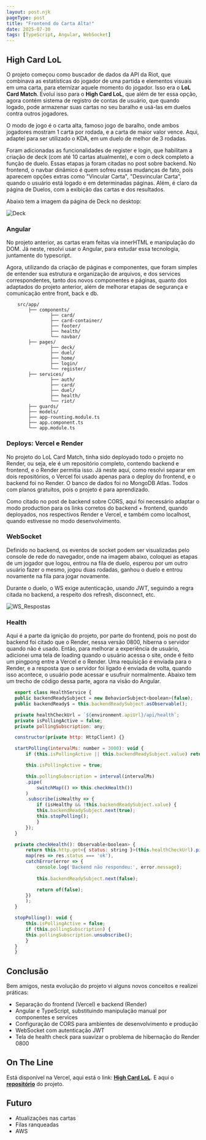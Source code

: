 ```yaml
---
layout: post.njk
pageType: post
title: "Frontend do Carta Alta!"
date: 2025-07-30
tags: [TypeScript, Angular, WebSocket] 
---
```


## High Card LoL

O projeto começou como buscador de dados da API da Riot, que combinava as estatísticas do jogador de uma partida e elementos visuais em uma carta, para eternizar aquele momento do jogador. Isso era o **LoL Card Match**. Evoluí isso para o **High Card LoL**, que além de ter essa opção, agora contém sistema de registro de contas de usuário, que quando logado, pode armazenar suas cartas no seu baralho e usá-las em duelos contra outros jogadores.

O modo de jogo é o carta alta, famoso jogo de baralho, onde ambos jogadores mostram 1 carta por rodada, e a carta de maior valor vence. Aqui, adaptei para ser utilizado o KDA, em um duelo de melhor de 3 rodadas. 

Foram adicionadas as funcionalidades de register e login, que habilitam a criação de deck (com até 10 cartas atualmente), e com o deck completo a função de duelo. Essas etapas ja foram citadas no post sobre backend. No frontend, o navbar dinâmico é quem sofreu essas mudanças de fato, pois aparecem opções extras como "Vincular Carta", "Desvincular Carta", quando o usuário está logado e em determinadas páginas. Além, é claro da página de Duelos, com a exibição das cartas e dos resultados.

Abaixo tem a imagem da página de Deck no desktop:

![Deck](/assets/imgs/Deck.png) 


### Angular
No projeto anterior, as cartas eram feitas via innerHTML e manipulação do DOM. Já neste, resolvi usar o Angular, para estudar essa tecnologia, juntamente do typescript.

Agora, utilizando da criação de páginas e componentes, que foram simples de entender sua estrutura e organização de arquivos, e dos services correspondentes, tanto dos novos componentes e páginas, quanto dos adaptados do projeto anterior, além de melhorar etapas de segurança e comunicação entre front, back e db.

~~~text
    src/app/
        ├── components/
                ├── card/
                ├── card-container/
                ├── footer/
                ├── health/
                └── navbar/
        ├── pages/
                ├── deck/
                ├── duel/
                ├── home/
                ├── login/
                └── register/
        ├── services/
                ├── auth/
                ├── card/
                ├── duel/
                ├── health/
                └── riot/
        ├── guards/
        ├── models/
        ├── app-rounting.module.ts
        ├── app.component.ts
        └── app.module.ts
~~~
 

### Deploys: Vercel e Render
No projeto do LoL Card Match, tinha sido deployado todo o projeto no Render, ou seja, ele é um repositório completo, contendo backend e frontend, e o Render permitia isso. Já neste aqui, como resolvi separar em dois repositórios, o Vercel foi usado apenas para o deploy do frontend, e o backend foi no Render. O banco de dados foi no MongoDB Atlas. Todos com planos gratuitos, pois o projeto é para aprendizado.

Como citado no post de backend sobre CORS, aqui foi necessário adaptar o modo production para os links corretos do backend + frontend, quando deployados, nos respectivos Render e Vercel, e também como localhost, quando estivesse no modo desenvolvimento.
 

### WebSocket
Definido no backend, os eventos de socket podem ser visualizadas pelo console de rede do navegador, onde na imagem abaixo, coloquei as etapas de um jogador que logou, entrou na fila de duelo, esperou por um outro usuário fazer o mesmo, jogou duas rodadas, ganhou o duelo e entrou novamente na fila para jogar novamente.

Durante o duelo, o WS exige autenticação, usando JWT, seguindo a regra citada no backend, a respeito dos refresh, disconnect, etc.

![WS_Respostas](/assets/imgs/RedeWebSocketRespostas.png) 


### Health
Aqui é a parte da ignição do projeto, por parte do frontend, pois no post do backend foi citado que o Render, nessa versão 0800, hiberna o servidor quando não é usado. Então, para melhorar a experiência de usuário, adicionei uma tela de loading quando o usuário acessa o site, onde é feito um pingpong entre a Vercel e o Render. Uma requisição é enviada para o Render, e a resposta que o servidor foi ligado é enviada de volta, quando isso acontece, o usuário pode acessar e usufruir normalmente. Abaixo tem um trecho de código dessa parte, agora na visão do Angular.
 

 ~~~js
    export class HealthService {
    public backendReadySubject = new BehaviorSubject<boolean>(false);
    public backendReady$ = this.backendReadySubject.asObservable();

    private healthCheckUrl = `${environment.apiUrl}/api/health`;
    private isPollingActive = false;
    private pollingSubscription: any;

    constructor(private http: HttpClient) {}

    startPolling(intervalMs: number = 3000): void {
        if (this.isPollingActive || this.backendReadySubject.value) return;

        this.isPollingActive = true; 

        this.pollingSubscription = interval(intervalMs)
        .pipe(
            switchMap(() => this.checkHealth())
        )
        .subscribe(isHealthy => {
            if (isHealthy && !this.backendReadySubject.value) { 
            this.backendReadySubject.next(true);
            this.stopPolling();
            }
        });
    }

    private checkHealth(): Observable<boolean> {
        return this.http.get<{ status: string }>(this.healthCheckUrl).pipe(
        map(res => res.status === 'ok'),
        catchError(error => {
            console.log('Backend não respondeu:', error.message);
    
            this.backendReadySubject.next(false);

            return of(false);
        })
        );
    }

    stopPolling(): void {
        this.isPollingActive = false;
        if (this.pollingSubscription) {
        this.pollingSubscription.unsubscribe();
        } 
    }
    }
 ~~~


## Conclusão
Bem amigos, nesta evolução do projeto vi alguns novos conceitos e realizei práticas:
    

* Separação do frontend (Vercel) e backend (Render) 
* Angular e TypeScript, substituindo manipulação manual por componentes e services 
* Configuração de CORS para ambientes de desenvolvimento e produção 
* WebSocket com autenticação JWT
* Tela de health check para suavizar o problema de hibernação do Render 0800


## On The Line
Está disponível na Vercel, aqui está o link: [**High Card LoL**](https://high-card-lol.vercel.app/).
E aqui o [**repositório**](https://github.com/martinsevandro/high-card-front) do projeto.


## Futuro
* Atualizações nas cartas
* Filas ranqueadas
* AWS

